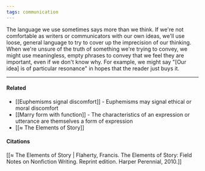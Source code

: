 ```yaml
---
tags: communication
---
```


The language we use sometimes says more than we think. If we're not comfortable as writers or communicators with our own ideas, we'll use loose, general language to try to cover up the imprecision of our thinking. When we're unsure of the truth of something we're trying to convey, we might use meaningless, empty phrases to convey that we feel they are important, even if we don't know why. For example, we might say "\[Our idea\] is of particular resonance" in hopes that the reader just buys it.

---

#### Related

- [[Euphemisms signal discomfort]] - Euphemisms may signal ethical or moral discomfort
- [[Marry form with function]] - The characteristics of an expression or utterance are themselves a form of expression
- [[≈ The Elements of Story]]

#### Citations

[[≈ The Elements of Story | Flaherty, Francis. The Elements of Story: Field Notes on Nonfiction Writing. Reprint edition. Harper Perennial, 2010.]]